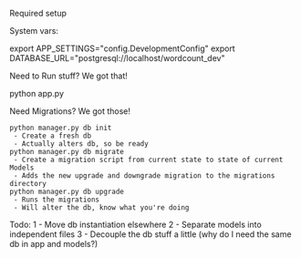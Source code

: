 Required setup


System vars:

export APP_SETTINGS="config.DevelopmentConfig"
export DATABASE_URL="postgresql://localhost/wordcount_dev"



Need to Run stuff? We got that!

python app.py


Need Migrations? We got those!

    python manager.py db init
     - Create a fresh db
     - Actually alters db, so be ready
    python manager.py db migrate
     - Create a migration script from current state to state of current Models
     - Adds the new upgrade and downgrade migration to the migrations directory
    python manager.py db upgrade
     - Runs the migrations
     - Will alter the db, know what you're doing





Todo:
1 - Move db instantiation elsewhere
2 - Separate models into independent files
3 - Decouple the db stuff a little (why do I need the same db in app and models?)